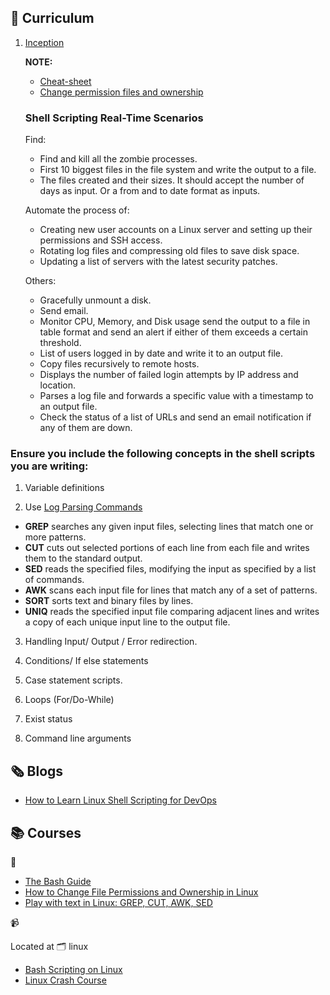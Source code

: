 ## 📄 Curriculum

1. [Inception](docs/1-inception.md)

   **NOTE:**

   - [Cheat-sheet](./misc/cheat-sheet.md)
   - [Change permission files and ownership](./misc/permission.md)

   ### Shell Scripting Real-Time Scenarios

   Find:

   - Find and kill all the zombie processes.
   - First 10 biggest files in the file system and write the output to a file.
   - The files created and their sizes. It should accept the number of days as input. Or a from and to date format as inputs.

   Automate the process of:

   - Creating new user accounts on a Linux server and setting up their permissions and SSH access.
   - Rotating log files and compressing old files to save disk space.
   - Updating a list of servers with the latest security patches.

   Others:

   - Gracefully unmount a disk.
   - Send email.
   - Monitor CPU, Memory, and Disk usage send the output to a file in table format and send an alert if either of them exceeds a certain threshold.
   - List of users logged in by date and write it to an output file.
   - Copy files recursively to remote hosts.
   - Displays the number of failed login attempts by IP address and location.
   - Parses a log file and forwards a specific value with a timestamp to an output file.
   - Check the status of a list of URLs and send an email notification if any of them are down.

### Ensure you include the following concepts in the shell scripts you are writing:

1. Variable definitions

2. Use [Log Parsing Commands](misc/cheat-sheet.md)

- **GREP** searches any given input files, selecting lines that match one or more patterns.
- **CUT** cuts out selected portions of each line from each file and writes them to the standard output.
- **SED** reads the specified files, modifying the input as specified by a list of commands.
- **AWK** scans each input file for lines that match any of a set of patterns.
- **SORT** sorts text and binary files by lines.
- **UNIQ** reads the specified input file comparing adjacent lines and writes a copy of each unique input line to the output file.

3. Handling Input/ Output / Error redirection.

4. Conditions/ If else statements

5. Case statement scripts.

6. Loops (For/Do-While)

7. Exist status

8. Command line arguments

## 🗞️ Blogs

- [How to Learn Linux Shell Scripting for DevOps](https://devopscube.com/linux-shell-scripting-for-devops/)

## 📚 Courses

📑

- [The Bash Guide](https://guide.bash.academy/)
- [How to Change File Permissions and Ownership in Linux](https://www.freecodecamp.org/news/linux-chmod-chown-change-file-permissions/)
- [Play with text in Linux: GREP, CUT, AWK, SED](https://blog.knoldus.com/play-with-text-in-linux-grep-cut-awk-sed/)

📹

Located at 🗂️ linux

- [Bash Scripting on Linux](https://www.youtube.com/playlist?list=PLT98CRl2KxKGj-VKtApD8-zCqSaN2mD4w)
- [Linux Crash Course](https://www.youtube.com/playlist?list=PLT98CRl2KxKHKd_tH3ssq0HPrThx2hESW)
